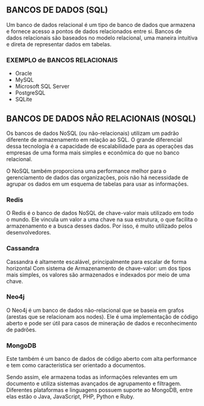 ## BANCOS DE DADOS (SQL)

Um banco de dados relacional é um tipo de banco de dados que armazena e fornece acesso a pontos de dados relacionados entre si. Bancos de dados relacionais são baseados no modelo relacional, uma maneira intuitiva e direta de representar dados em tabelas.

 ### EXEMPLO de BANCOS RELACIONAIS

 - Oracle
 - MySQL
 - Microsoft SQL Server 
 - PostgreSQL
 - SQLite


## BANCOS DE DADOS NÂO RELACIONAIS (NOSQL)

Os bancos de dados NoSQL (ou não-relacionais) utilizam um padrão diferente de armazenamento em relação ao SQL. O grande diferencial dessa tecnologia é a capacidade de escalabilidade para as operações das empresas de uma forma mais simples e econômica do que no banco relacional. 

O NoSQL também proporciona uma performance melhor para o gerenciamento de dados das organizações, pois não há necessidade de agrupar os dados em um esquema de tabelas para usar as informações. 

### Redis

O Redis é o banco de dados NoSQL de chave-valor mais utilizado em todo o mundo. Ele vincula um valor a uma chave na sua estrutura, o que facilita o armazenamento e a busca desses dados. Por isso, é muito utilizado pelos desenvolvedores.

### Cassandra

Cassandra é altamente escalável, principalmente para escalar de forma horizontal
Com sistema de Armazenamento de chave-valor: um dos tipos mais simples, os valores são armazenados e indexados por meio de uma chave. 

### Neo4j

O Neo4j é um banco de dados não-relacional que se baseia em grafos (arestas que se relacionam aos nodes). Ele é uma implementação de código aberto e pode ser útil para casos de mineração de dados e reconhecimento de padrões. 

### MongoDB

Este também é um banco de dados de código aberto com alta performance e tem como característica ser orientado a documentos.

Sendo assim, ele armazena todas as informações relevantes em um documento e utiliza sistemas avançados de agrupamento e filtragem. Diferentes plataformas e linguagens possuem suporte ao MongoDB, entre elas estão o Java, JavaScript, PHP, Python e Ruby. 
